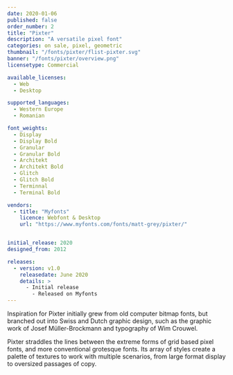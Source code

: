```yaml
---
date: 2020-01-06
published: false
order_number: 2
title: "Pixter"
description: "A versatile pixel font"
categories: on sale, pixel, geometric
thumbnail: "/fonts/pixter/flist-pixter.svg"
banner: "/fonts/pixter/overview.png"
licensetype: Commercial

available_licenses:
  - Web
  - Desktop

supported_languages:
  - Western Europe
  - Romanian

font_weights:
  - Display
  - Display Bold
  - Granular
  - Granular Bold
  - Architekt
  - Architekt Bold
  - Glitch
  - Glitch Bold
  - Terminnal
  - Terminal Bold

vendors:
  - title: "Myfonts"
    licence: Webfont & Desktop
    url: "https://www.myfonts.com/fonts/matt-grey/pixter/"


initial_release: 2020
designed_from: 2012

releases:
  - version: v1.0
    releasedate: June 2020
    details: >
      - Initial release
        - Released on Myfonts
---
```


Inspiration for Pixter initially grew from old computer bitmap fonts, but
branched out into Swiss and Dutch graphic design, such as the graphic work of
Josef Müller-Brockmann and typography of Wim Crouwel.

Pixter straddles the lines between the extreme forms of grid based pixel fonts,
and more conventional grotesque fonts. Its array of styles create a palette of
textures to work with multiple scenarios, from large format display to oversized
passages of copy.
